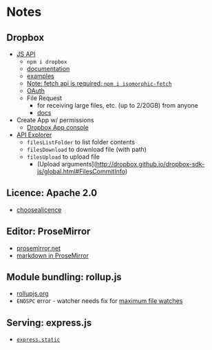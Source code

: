 # Notes

## Dropbox
- [JS API](https://www.dropbox.com/developers/documentation/javascript#tutorial)
  - `npm i dropbox`
  - [documentation](http://dropbox.github.io/dropbox-sdk-js/)
  - [examples](https://github.com/dropbox/dropbox-sdk-js/tree/master/examples/javascript)
  - [Note: fetch api is required: `npm i isomorphic-fetch`](https://www.npmjs.com/package/isomorphic-fetch)
  - [OAuth](https://www.dropbox.com/developers/reference/oauth-guide)
  - File Request
    - for receiving large files, etc. (up to 2/20GB) from anyone
    - [docs](https://www.dropbox.com/help/files-folders/create-file-request)
- Create App w/ permissions
  - [Dropbox App console](https://www.dropbox.com/developers/apps)
- [API Explorer](https://dropbox.github.io/dropbox-api-v2-explorer/#files_list_folder)
  - `filesListFolder` to list folder contents
  - `filesDownload` to download file (with path)
  - `filesUpload` to upload file
    - (Upload arguments](http://dropbox.github.io/dropbox-sdk-js/global.html#FilesCommitInfo)


## Licence: Apache 2.0
- [choosealicence](https://choosealicense.com/licenses/apache-2.0/)


## Editor: ProseMirror
- [prosemirror.net](https://prosemirror.net/)
- [markdown in ProseMirror](https://prosemirror.net/examples/markdown/)


## Module bundling: rollup.js
- [rollupjs.org](https://rollupjs.org/)
- `ENOSPC` error - watcher needs fix for [maximum file watches](https://stackoverflow.com/questions/16748737/grunt-watch-error-waiting-fatal-error-watch-enospc#comment28148277_17437601)

## Serving: express.js
- [`express.static`](https://expressjs.com/en/4x/api.html#example.of.express.static)
